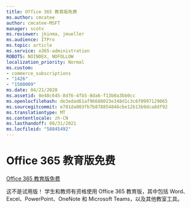 ```yaml
---
title: Office 365 教育版免费
ms.author: cmcatee
author: cmcatee-MSFT
manager: scotv
ms.reviewer: jkinma, jmueller
ms.audience: ITPro
ms.topic: article
ms.service: o365-administration
ROBOTS: NOINDEX, NOFOLLOW
localization_priority: Normal
ms.custom:
- commerce_subscriptions
- "1426"
- "1500009"
ms.date: 04/21/2020
ms.assetid: 8e48c645-8df6-4fb5-8da6-f13b0a3bb0cc
ms.openlocfilehash: de3edad61af96688023e348d1c3c6f0997129065
ms.sourcegitcommit: e781da003fb7b878854846cbe12b13b9dca8df92
ms.translationtype: MT
ms.contentlocale: zh-CN
ms.lasthandoff: 08/31/2021
ms.locfileid: "58845492"
---
```

# <a name="office-365-education-for-free"></a>Office 365 教育版免费

[Office 365 教育版免费](https://products.office.com/student/office-in-education?ms.officeurl=students)
  
这不是试用版！ 学生和教师有资格使用 Office 365 教育版，其中包括 Word、Excel、PowerPoint、OneNote 和 Microsoft Teams，以及其他教室工具。